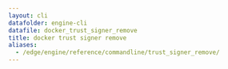 ```yaml
---
layout: cli
datafolder: engine-cli
datafile: docker_trust_signer_remove
title: docker trust signer remove
aliases:
  - /edge/engine/reference/commandline/trust_signer_remove/
---
```

<!--
This page is automatically generated from Docker's source code. If you want to
suggest a change to the text that appears here, open a ticket or pull request
in the source repository on GitHub:

https://github.com/docker/cli
-->

